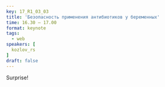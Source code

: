 ```yaml
---
key: 17_R1_03_03
title: 'Безопасность применения антибиотиков у беременных'
time: 16.30 – 17.00
format: keynote
tags:
  - web
speakers: [
  kozlov_rs
]
draft: false
---
```

Surprise!